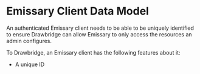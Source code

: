 # Emissary Client Data Model

An authenticated Emissary client needs to be able to be uniquely identified to ensure Drawbridge can allow Emissary
to only access the resources an admin configures.  

To Drawbridge, an Emissary client has the following features about it:
- A unique ID